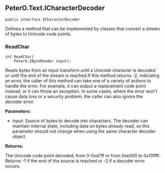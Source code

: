 ## PeterO.Text.ICharacterDecoder

    public interface ICharacterDecoder

Defines a method that can be implemented by classes that convert a stream of bytes to Unicode code points.

### ReadChar

    int ReadChar(
        PeterO.IByteReader input);

Reads bytes from an input transform until a Unicode character is decoded or until the end of the stream is reached.If this method returns -2, indicating an error, the caller of this method can take one of a variety of actions to handle the error. For example, it can output a replacement code point instead, or it can throw an exception. In some cases, where the error won't cause data loss or a security problem, the caller can also ignore the decoder error.

<b>Parameters:</b>

 * <i>input</i>: Source of bytes to decode into characters. The decoder can maintain internal state, including data on bytes already read, so this parameter should not change when using the same character decoder object.

<b>Returns:</b>

The Unicode code point decoded, from 0-0xd7ff or from 0xe000 to 0x10ffff. Returns -1 if the end of the source is reached or -2 if a decoder error occurs.
